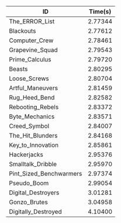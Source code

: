 |ID|Time(s)|
|-|-|
|The_ERROR_List|2.77344|
|Blackouts|2.77612|
|Computer_Crew|2.78461|
|Grapevine_Squad|2.79543|
|Prime_Calculus|2.79720|
|Beasts|2.80295|
|Loose_Screws|2.80704|
|Artful_Maneuvers|2.81459|
|Rug_Heed_Bend|2.82582|
|Rebooting_Rebels|2.83372|
|Byte_Mechanics|2.83571|
|Creed_Symbol|2.84007|
|The_Hit_Blunders|2.84168|
|Key_to_Innovation|2.85861|
|Hackerjacks|2.95376|
|Smalltalk_Dribble|2.95970|
|Pint_Sized_Benchwarmers|2.97374|
|Pseudo_Boom|2.99054|
|Digital_Destroyers|3.01281|
|Gonzo_Brutes|3.04958|
|Digitally_Destroyed|4.10400|
